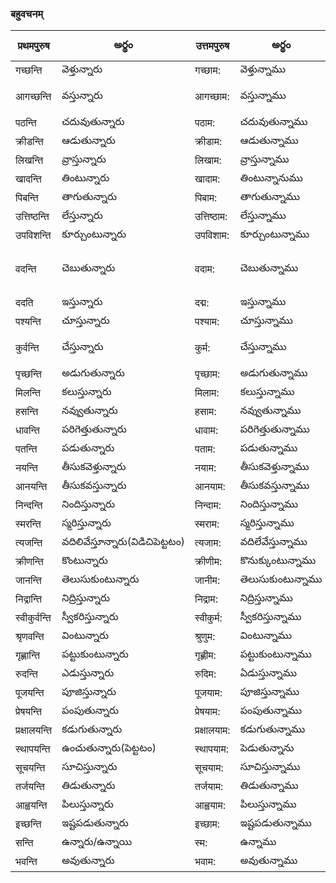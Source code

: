 
 ### बहुवचनम् 
 प्रथमपुरुष | అర్థం | उत्तमपुरुष  | అర్థం | आज्ञा/प्रार्थना | అర్థం |
------------- | ------------- | ------------- | --------- | ------ | ------ |
गच्छन्ति | వెళ్తున్నారు | गच्छाम: | వెళ్తున్నాము | गच्छन्तु | వెళ్ళండి |
आगच्छन्ति | వస్తున్నారు | आगच्छाम: | వస్తున్నాము | आगच्छन्तु | రండి (as in లోపలికి రా) |
पठन्ति | చదువుతున్నారు | पठाम: | చదువుతున్నాము | पठन्तु | చదవండి |
क्रीडन्ति |ఆడుతున్నారు | क्रीडाम: | ఆడుతున్నాము | क्रीडन्तु | ఆడండి |
लिखन्ति | వ్రాస్తున్నారు | लिखाम: | వ్రాస్తున్నాము | लिखन्तु | వ్రాయండి |
खादन्ति | తింటున్నారు | खादाम: | తింటున్నానుము | खादन्तु | తినండి |
पिबन्ति | తాగుతున్నారు | पिबाम: | తాగుతున్నాము | पिबन्तु | త్రాగండి |
उत्तिष्ठन्ति | లేస్తున్నారు | उत्तिष्ठाम: | లేస్తున్నాము | उत्तिष्ठन्तु | లేవండి |
उपविशन्ति | కూర్చుంటున్నారు | उपविशाम: | కూర్చుంటున్నాము | उपविशन्तु | కూర్చోండి |
वदन्ति | చెబుతున్నారు | वदाम: | చెబుతున్నాము | वदन्तु | చెప్పండి (as in సమాధానం చెప్పు)
ददति | ఇస్తున్నారు | दद्म: | ఇస్తున్నాము | ददतु | ఇవ్వండి |
पश्यन्ति | చూస్తున్నారు | पश्याम: | చూస్తున్నాము | पश्यन्तु | చూడండి |
कुर्वन्ति | చేస్తున్నారు | कुर्म: | చేస్తున్నాము | कुर्वन्तु | చెయ్యండి (as in పని చెయ్యి) 
पृच्छन्ति | అడుగుతున్నారు | पृच्छाम: | అడుగుతున్నాము | पृच्छन्तु | అడుగండి 
मिलन्ति | కలుస్తున్నారు | मिलाम: | కలుస్తున్నాము | मिलन्तु | కలువండి |
हसन्ति | నవ్వుతున్నారు | हसाम: | నవ్వుతున్నాము | हसन्तु | నవ్వండి |
धावन्ति | పరిగెత్తుతున్నారు | धावाम: | పరిగెత్తుతున్నాము | धावन्तु |పరిగెత్తండి |
पतन्ति | పడుతున్నారు| पताम: | పడుతున్నాము | पतन्तु | పడండి |
नयन्ति | తీసుకవెళ్తున్నారు | नयाम: | తీసుకవెళ్తున్నాము | नयन्तु | తెసుకవెళ్ళండి |
आनयन्ति | తీసుకవస్తున్నారు | आनयाम: | తీసుకవస్తున్నాము | आनयन्तु | తీసుకరండి 
निन्दन्ति | నిందిస్తున్నారు | निन्दाम: | నిందిస్తున్నాము | निन्दन्तु | నిందించండి 
स्मरन्ति |  స్మరిస్తున్నారు | स्मराम: | స్మరిస్తున్నాము | स्मरन्तु | స్మరించండి |
त्यजन्ति |  వదిలివేస్తూన్నారు(విడిచిపెట్టటం) | त्यजाम: | వదిలేవేస్తున్నాము | त्यजन्तु | వదిలివెయ్యండి |
क्रीणन्ति |  కొంటున్నారు | क्रीणीम: | కొనుక్కుంటున్నాము | क्रीणन्तु | కొనుక్కోండి |
जानन्ति | తెలుసుకుంటున్నారు | जानीम: | తెలుసుకుంటున్నాము | जानन्तु | తెలుసుకోండి |
निद्रान्ति | నిద్రిస్తున్నారు | निद्राम: | నిద్రిస్తున్నాము | निद्रान्तु | నిద్రపోండి |
स्वीकुर्वन्ति |  స్వీకరిస్తున్నారు | स्वीकुर्म: | స్వీకరిస్తున్నాము | स्वीकुर्वन्तु | స్వీకరించండి |
श्रृणवन्ति |  వింటున్నారు | श्रुणुम: | వింటున్నాము | श्रुण्वन्तु | వినండి |
गृह्णान्ति | పట్టుకుంటున్నారు | गृह्णीम: | పట్టుకుంటున్నాము | गृह्णवन्तु | పట్టుకోండి |
रुदन्ति | ఎడుస్తున్నారు | रुदिम: | ఏడుస్తున్నాము | रुदन्तु | ఏడ్చండి |
पूजयन्ति | పూజిస్తున్నారు | पूजयाम: | పూజిస్తున్నాము | पूजयन्तु | పూజించండి |
प्रेषयन्ति |  పంపుతున్నారు | प्रेषयाम: | పంపుతున్నాము | प्रेषयन्तु | పంపండి |
प्रक्षालयन्ति | కడుగుతున్నారు | प्रक्षालयाम: | కడుగుతున్నాము | प्रक्षालयन्तु | కడుగండి |
स्थापयन्ति | ఉంచుతున్నారు(పెట్టటం) | स्थापयाम: | పెడుతున్నాను | स्थापयन्तु | ఉంచండి |
सूचयन्ति | సూచిస్తున్నారు | सूचयाम: | సూచిస్తున్నాము | सूचयन्तु | సూచించండి |
तर्जयन्ति  | తిడుతున్నారు | तर्जयाम: | తిడుతున్నాము | तर्जयन्तु | తిట్టండి | 
आह्वयन्ति | పిలుస్తున్నారు | आह्वयाम: | పిలుస్తున్నాము | आह्वयन्तु | పిలువండి |
इच्छन्ति |  ఇష్టపడుతున్నారు | इच्छाम: | ఇష్టపడుతున్నాము | इच्छन्तु | ఇష్టపడండి |
सन्ति | ఉన్నారు/ఉన్నాయి | स्म: | ఉన్నాము | सन्तु | ఉండుండి
भवन्ति | అవుతున్నారు | भवाम: | అవుతున్నాము | भवन्तु | అవండి |
